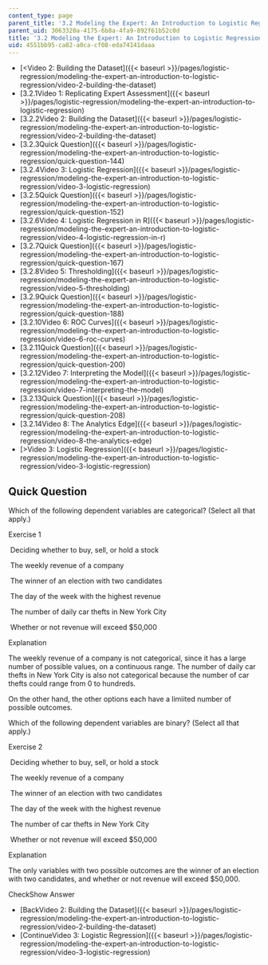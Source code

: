 ```yaml
---
content_type: page
parent_title: '3.2 Modeling the Expert: An Introduction to Logistic Regression'
parent_uid: 3063320a-4175-6b8a-4fa9-892f61b52c0d
title: '3.2 Modeling the Expert: An Introduction to Logistic Regression'
uid: 4551bb95-ca82-a0ca-cf08-eda74141daaa
---
```


*   [<Video 2: Building the Dataset]({{< baseurl >}}/pages/logistic-regression/modeling-the-expert-an-introduction-to-logistic-regression/video-2-building-the-dataset)
*   [3.2.1Video 1: Replicating Expert Assessment]({{< baseurl >}}/pages/logistic-regression/modeling-the-expert-an-introduction-to-logistic-regression)
*   [3.2.2Video 2: Building the Dataset]({{< baseurl >}}/pages/logistic-regression/modeling-the-expert-an-introduction-to-logistic-regression/video-2-building-the-dataset)
*   [3.2.3Quick Question]({{< baseurl >}}/pages/logistic-regression/modeling-the-expert-an-introduction-to-logistic-regression/quick-question-144)
*   [3.2.4Video 3: Logistic Regression]({{< baseurl >}}/pages/logistic-regression/modeling-the-expert-an-introduction-to-logistic-regression/video-3-logistic-regression)
*   [3.2.5Quick Question]({{< baseurl >}}/pages/logistic-regression/modeling-the-expert-an-introduction-to-logistic-regression/quick-question-152)
*   [3.2.6Video 4: Logistic Regression in R]({{< baseurl >}}/pages/logistic-regression/modeling-the-expert-an-introduction-to-logistic-regression/video-4-logistic-regression-in-r)
*   [3.2.7Quick Question]({{< baseurl >}}/pages/logistic-regression/modeling-the-expert-an-introduction-to-logistic-regression/quick-question-167)
*   [3.2.8Video 5: Thresholding]({{< baseurl >}}/pages/logistic-regression/modeling-the-expert-an-introduction-to-logistic-regression/video-5-thresholding)
*   [3.2.9Quick Question]({{< baseurl >}}/pages/logistic-regression/modeling-the-expert-an-introduction-to-logistic-regression/quick-question-188)
*   [3.2.10Video 6: ROC Curves]({{< baseurl >}}/pages/logistic-regression/modeling-the-expert-an-introduction-to-logistic-regression/video-6-roc-curves)
*   [3.2.11Quick Question]({{< baseurl >}}/pages/logistic-regression/modeling-the-expert-an-introduction-to-logistic-regression/quick-question-200)
*   [3.2.12Video 7: Interpreting the Model]({{< baseurl >}}/pages/logistic-regression/modeling-the-expert-an-introduction-to-logistic-regression/video-7-interpreting-the-model)
*   [3.2.13Quick Question]({{< baseurl >}}/pages/logistic-regression/modeling-the-expert-an-introduction-to-logistic-regression/quick-question-208)
*   [3.2.14Video 8: The Analytics Edge]({{< baseurl >}}/pages/logistic-regression/modeling-the-expert-an-introduction-to-logistic-regression/video-8-the-analytics-edge)
*   [\>Video 3: Logistic Regression]({{< baseurl >}}/pages/logistic-regression/modeling-the-expert-an-introduction-to-logistic-regression/video-3-logistic-regression)

Quick Question
--------------

Which of the following dependent variables are categorical? (Select all that apply.)

Exercise 1

&nbsp;Deciding whether to buy, sell, or hold a stock&nbsp;

&nbsp;The weekly revenue of a company &nbsp;

&nbsp;The winner of an election with two candidates&nbsp;

&nbsp;The day of the week with the highest revenue&nbsp;

&nbsp;The number of daily car thefts in New York City&nbsp;

&nbsp;Whether or not revenue will exceed $50,000&nbsp;

Explanation

The weekly revenue of a company is not categorical, since it has a large number of possible values, on a continuous range. The number of daily car thefts in New York City is also not categorical because the number of car thefts could range from 0 to hundreds.

On the other hand, the other options each have a limiited number of possible outcomes.

Which of the following dependent variables are binary? (Select all that apply.)

Exercise 2

&nbsp;Deciding whether to buy, sell, or hold a stock&nbsp;

&nbsp;The weekly revenue of a company &nbsp;

&nbsp;The winner of an election with two candidates&nbsp;

&nbsp;The day of the week with the highest revenue&nbsp;

&nbsp;The number of car thefts in New York City&nbsp;

&nbsp;Whether or not revenue will exceed $50,000&nbsp;

Explanation

The only variables with two possible outcomes are the winner of an election with two candidates, and whether or not revenue will exceed $50,000.

CheckShow Answer

*   [BackVideo 2: Building the Dataset]({{< baseurl >}}/pages/logistic-regression/modeling-the-expert-an-introduction-to-logistic-regression/video-2-building-the-dataset)
*   [ContinueVideo 3: Logistic Regression]({{< baseurl >}}/pages/logistic-regression/modeling-the-expert-an-introduction-to-logistic-regression/video-3-logistic-regression)